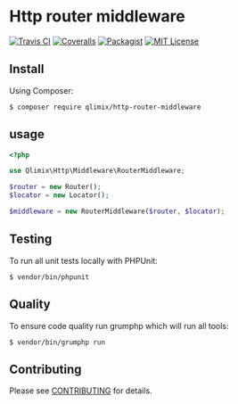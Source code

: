 # Http router middleware

[![Travis CI](https://api.travis-ci.org/qlimix/http-router-middleware.svg?branch=master)](https://travis-ci.org/qlimix/http-router-middleware)
[![Coveralls](https://img.shields.io/coveralls/github/qlimix/http-router-middleware.svg)](https://coveralls.io/github/qlimix/http-router-middleware)
[![Packagist](https://img.shields.io/packagist/v/qlimix/http-router-middleware.svg)](https://packagist.org/packages/qlimix/http-router-middleware)
[![MIT License](https://img.shields.io/badge/license-MIT-brightgreen.svg)](https://github.com/qlimix/http-router-middleware/blob/master/LICENSE)

## Install

Using Composer:

~~~
$ composer require qlimix/http-router-middleware
~~~

## usage

```php
<?php

use Qlimix\Http\Middleware\RouterMiddleware;

$router = new Router();
$locator = new Locator();

$middleware = new RouterMiddleware($router, $locator);
```

## Testing
To run all unit tests locally with PHPUnit:

~~~
$ vendor/bin/phpunit
~~~

## Quality
To ensure code quality run grumphp which will run all tools:

~~~
$ vendor/bin/grumphp run
~~~

## Contributing

Please see [CONTRIBUTING](CONTRIBUTING.md) for details.
